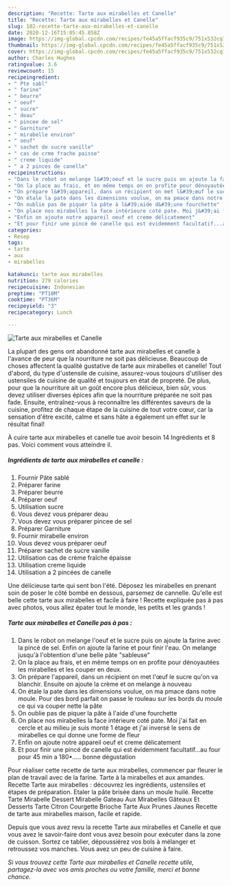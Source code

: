 ```yaml
---
description: "Recette: Tarte aux mirabelles et Canelle"
title: "Recette: Tarte aux mirabelles et Canelle"
slug: 102-recette-tarte-aux-mirabelles-et-canelle
date: 2020-12-16T15:05:45.858Z
image: https://img-global.cpcdn.com/recipes/fe45a5ffacf935c9/751x532cq70/tarte-aux-mirabelles-et-canelle-photo-principale-de-la-recette.jpg
thumbnail: https://img-global.cpcdn.com/recipes/fe45a5ffacf935c9/751x532cq70/tarte-aux-mirabelles-et-canelle-photo-principale-de-la-recette.jpg
cover: https://img-global.cpcdn.com/recipes/fe45a5ffacf935c9/751x532cq70/tarte-aux-mirabelles-et-canelle-photo-principale-de-la-recette.jpg
author: Charles Hughes
ratingvalue: 3.6
reviewcount: 15
recipeingredient:
- " Pte sabl"
- " farine"
- " beurre"
- " oeuf"
- " sucre"
- " deau"
- " pincee de sel"
- " Garniture"
- " mirabelle environ"
- " oeuf"
- " sachet de sucre vanille"
- " cas de crme frache paisse"
- " creme liquide"
- " a 2 pinces de canelle"
recipeinstructions:
- "Dans le robot on melange l&#39;oeuf et le sucre puis on ajoute la farine avec la pincé de sel. Enfin on ajoute la farine et pour finir l&#39;eau. On melange jusqu&#39;à l&#39;obtention d&#39;une belle pâte &#34;sableuse&#34;"
- "On la place au frais, et en même temps on en profite pour dénoyautées les mirabelles et les couper en deux."
- "On prépare l&#39;appareil, dans un récipient on met l&#39;œuf le sucre qu&#39;on va blanchir. Ensuite on ajoute la crème et on melange à nouveau"
- "On étale la pate dans les dimensions voulue, on ma pmace dans notre moule. Pour des bord parfait on passe le rouleau sur les bords du moule ce qui va couper nette la pâte"
- "On oublie pas de piquer la pâte à l&#39;aide d&#39;une fourchette"
- "On place nos mirabelles la face intérieure coté pate. Moi j&#39;ai fait en cercle et au milieu je suis monté 1 étage et j&#39;ai inversé le sens de mirabelles ce qui donne une forme de fleur"
- "Enfin on ajoute notre appareil oeuf et creme délicatement"
- "Et pour finir une pincé de canelle qui est évidemment facultatif...au four pour 45 min a 180•..... bonne dégustation"
categories:
- Resep
tags:
- tarte
- aux
- mirabelles

katakunci: tarte aux mirabelles 
nutrition: 279 calories
recipecuisine: Indonesian
preptime: "PT10M"
cooktime: "PT36M"
recipeyield: "3"
recipecategory: Lunch

---
```



![Tarte aux mirabelles et Canelle](https://img-global.cpcdn.com/recipes/fe45a5ffacf935c9/751x532cq70/tarte-aux-mirabelles-et-canelle-photo-principale-de-la-recette.jpg)

La plupart des gens ont abandonné tarte aux mirabelles et canelle à l'avance de peur que la nourriture ne soit pas délicieuse. Beaucoup de choses affectent la qualité gustative de tarte aux mirabelles et canelle! Tout d'abord, du type d'ustensile de cuisine, assurez-vous toujours d'utiliser des ustensiles de cuisine de qualité et toujours en état de propreté. De plus, pour que la nourriture ait un goût encore plus délicieux, bien sûr, vous devez utiliser diverses épices afin que la nourriture préparée ne soit pas fade. Ensuite, entraînez-vous à reconnaître les différentes saveurs de la cuisine, profitez de chaque étape de la cuisine de tout votre cœur, car la sensation d'être excité, calme et sans hâte a également un effet sur le résultat final!

<!--inarticleads1-->

À cuire tarte aux mirabelles et canelle tue avoir besoin 14 Ingrédients et 8 pas. Voici comment vous atteindre il.

##### Ingrédients de tarte aux mirabelles et canelle :

1. Fournir  Pâte sablé
1. Préparer  farine
1. Préparer  beurre
1. Préparer  oeuf
1. Utilisation  sucre
1. Vous devez vous préparer  deau
1. Vous devez vous préparer  pincee de sel
1. Préparer  Garniture
1. Fournir  mirabelle environ
1. Vous devez vous préparer  oeuf
1. Préparer  sachet de sucre vanille
1. Utilisation  cas de crème fraîche épaisse
1. Utilisation  creme liquide
1. Utilisation  a 2 pincées de canelle


Une délicieuse tarte qui sent bon l&#39;été. Déposez les mirabelles en prenant soin de poser le côté bombé en dessous, parsemez de cannelle. Qu&#39;elle est belle cette tarte aux mirabelles et facile à faire ! Recette expliquée pas à pas avec photos, vous allez épater tout le monde, les petits et les grands ! 

<!--inarticleads2-->

##### Tarte aux mirabelles et Canelle pas à pas :

1. Dans le robot on melange l&#39;oeuf et le sucre puis on ajoute la farine avec la pincé de sel. Enfin on ajoute la farine et pour finir l&#39;eau. On melange jusqu&#39;à l&#39;obtention d&#39;une belle pâte &#34;sableuse&#34;
1. On la place au frais, et en même temps on en profite pour dénoyautées les mirabelles et les couper en deux.
1. On prépare l&#39;appareil, dans un récipient on met l&#39;œuf le sucre qu&#39;on va blanchir. Ensuite on ajoute la crème et on melange à nouveau
1. On étale la pate dans les dimensions voulue, on ma pmace dans notre moule. Pour des bord parfait on passe le rouleau sur les bords du moule ce qui va couper nette la pâte
1. On oublie pas de piquer la pâte à l&#39;aide d&#39;une fourchette
1. On place nos mirabelles la face intérieure coté pate. Moi j&#39;ai fait en cercle et au milieu je suis monté 1 étage et j&#39;ai inversé le sens de mirabelles ce qui donne une forme de fleur
1. Enfin on ajoute notre appareil oeuf et creme délicatement
1. Et pour finir une pincé de canelle qui est évidemment facultatif...au four pour 45 min a 180•..... bonne dégustation


Pour réaliser cette recette de tarte aux mirabelles, commencer par fleurer le plan de travail avec de la farine. Tarte à la mirabelles et aux amandes. Recette Tarte aux mirabelles : découvrez les ingrédients, ustensiles et étapes de préparation. Etaler la pâte brisée dans un moule huilé. Recette Tarte Mirabelle Dessert Mirabelle Gateau Aux Mirabelles Gâteaux Et Desserts Tarte Citron Courgette Brioche Tarte Aux Prunes Jaunes Recette de tarte aux mirabelles maison, facile et rapide. 

<!--inarticleads1-->

<p>
Depuis que vous avez revu la recette Tarte aux mirabelles et Canelle et que vous avez le savoir-faire dont vous avez besoin pour exécuter dans la zone de cuisson. Sortez ce tablier, dépoussiérez vos bols à mélanger et retroussez vos manches. Vous avez un peu de cuisine à faire.
</p>

<p>
<i>Si vous trouvez cette Tarte aux mirabelles et Canelle recette utile, partagez-la avec vos amis proches ou votre famille, merci et bonne chance.</i>
</p>
